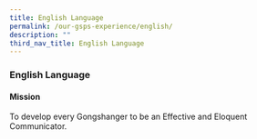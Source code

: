 ```yaml
---
title: English Language
permalink: /our-gsps-experience/english/
description: ""
third_nav_title: English Language
---
```

### **English Language**
#### **Mission**
To develop every Gongshanger to be an Effective and Eloquent Communicator.